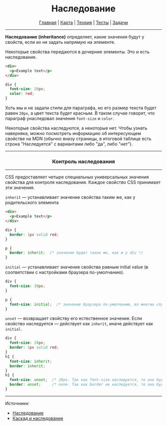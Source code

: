 <div align="center">

# Наследование

[Главная](https://github.com/dollaween/junior-roadmap/)
|
[Карта](/roadmap/README.md)
|
[Теория](/theory/README.md)
|
[Тесты](/tests/README.md)
|
[Задачи](/tasks/README.md)

</div>

---

**Наследование (inheritance)** определяет, какие значения будут у свойств, если их не задать напрямую на элементе.

Некоторые свойства передаются в дочерние элементы. Это и есть наследование.

```html
<div>
  <p>Example text</p>
</div>
```

```css
div {
  font-size: 20px;
  color: red;
}
```

Хоть мы и не задали стили для параграфа, но его размер текста будет равен `20px`, а цвет текста будет красным. В таком случае говорят, что параграф унаследовал значения `font-size` и `color`.

Некоторые свойства наследуются, а некоторые нет. Чтобы узнать наверняка, можно посмотреть информацию об интересующем свойстве на MDN (обычно внизу страницы, в итоговой таблице есть строка "Наследуется" с вариантами либо "да", либо "нет").

---

<div align="center">

### Контроль наследования

</div>

---

CSS предоставляет четыре специальных универсальных значения свойства для контроля наследования. Каждое свойство CSS принимает эти значения.

`inherit` — устанавливает значение свойства таким же, как у родительского элемента

```html
<div>
  <p>Example text</p>
</div>
```

```css
div {
  border: 1px solid red;
}

p {
  border: inherit;  /* значение будет такое же, как и у div */
}
```

`initial` — устанавливает значение свойства равным initial value (в соответствии с настройками браузера по-умолчанию).

```css
div {
  font-size: 30px;
}

p {
  font-size: initial;  /* значение браузера по-умолчанию, во многих случаях 14px или 16px. */
}
```

`unset` — возвращает свойству его естественное значение. Если свойство наследуется — действует как `inherit`, иначе действует как `initial`.

```css
div {
  font-size: 28px;
  border: 1px solid red;
}
h1 {
  font-size: inherit;
  border: inherit;
}
h1 {
  font-size: unset;  /* 28px. Так как font-size наследуется, то оно будет установлено в inherit */
  border: unset;     /* none. Так как border не наследуется, то оно будет установлено в initial */
}
```

---

Источники:
* [Наследование](https://developer.mozilla.org/ru/docs/Web/CSS/inheritance)
* [Каскад и наследование](https://developer.mozilla.org/ru/docs/Learn/CSS/Building_blocks/Cascade_and_inheritance)

